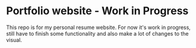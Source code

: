 # Portfolio website - Work in Progress

This repo is for my personal resume website. For now it's work in progress, still have to finish some functionality and also make a lot of changes to the visual. 
